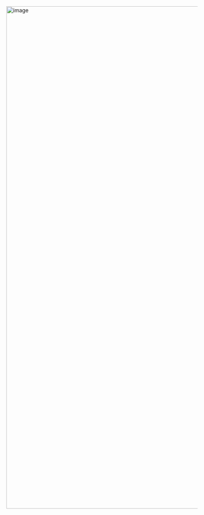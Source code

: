 <img width="2470" height="1322" alt="image" src="https://github.com/user-attachments/assets/c2aa3433-da33-4f33-b133-af28908c709a" />
